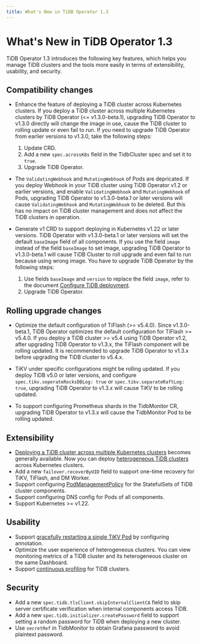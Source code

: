 ```yaml
---
title: What's New in TiDB Operator 1.3
---
```


# What's New in TiDB Operator 1.3

TiDB Operator 1.3 introduces the following key features, which helps you manage TiDB clusters and the tools more easily in terms of extensibility, usability, and security.

## Compatibility changes

- Enhance the feature of deploying a TiDB cluster across Kubernetes clusters. If you deploy a TiDB cluster across multiple Kubernetes clusters by TiDB Operator (<= v1.3.0-beta.1), upgrading TiDB Operator to v1.3.0 directly will change the image in use, cause the TiDB cluster to rolling update or even fail to run. If you need to upgrade TiDB Operator from earlier versions to v1.3.0, take the following steps:

    1. Update CRD.
    2. Add a new `spec.acrossK8s` field in the TidbCluster spec and set it to `true`.
    3. Upgrade TiDB Operator.

- The `ValidatingWebhook` and `MutatingWebhook` of Pods are depricated. If you deploy Webhook in your TiDB cluster using TiDB Operator v1.2 or earlier versions, and enable `ValidatingWebhook` and `MutatingWebhook` of Pods, upgrading TiDB Operator to v1.3.0-beta.1 or later versions will cause `ValidatingWebhook` and `MutatingWebhook` to be deleted. But this has no impact on TiDB cluster management and does not affect the TiDB clusters in operation.

- Generate v1 CRD to support deploying in Kubernetes v1.22 or later versions. TiDB Operator with v1.3.0-beta.1 or later versions will set the default `baseImage` field of all components. If you use the field `image` instead of the field `baseImage` to set image, upgrading TiDB Operator to v1.3.0-beta.1 will cause TiDB Cluster to roll upgrade and even fail to run because using wrong image. You have to upgrade TiDB Operator by the following steps:
    1. Use fields `baseImage` and `version` to replace the field `image`, refer to the document [Configure TiDB deployment](configure-a-tidb-cluster.md#version).
    2. Upgrade TiDB Operator.

## Rolling upgrade changes

- Optimize the default configuration of TiFlash (>= v5.4.0). Since v1.3.0-beta.1, TiDB Operator optimizes the default configuration for TiFlash >= v5.4.0. If you deploy a TiDB cluster >= v5.4 using TiDB Operator v1.2, after upgrading TiDB Operator to v1.3.x, the TiFlash component will be rolling updated. It is recommended to upgrade TiDB Operator to v1.3.x before upgrading the TiDB cluster to v5.4.x.

- TiKV under specific configurations might be rolling updated. If you deploy TiDB v5.0 or later versions, and configure `spec.tikv.seperateRocksDBLog: true` or `spec.tikv.separateRaftLog: true`, upgrading TiDB Operator to v1.3.x will cause TiKV to be rolling updated.

- To support configuring Prometheus shards in the TidbMonitor CR, upgrading TiDB Operator to v1.3.x will cause the TidbMonitor Pod to be rolling updated.

## Extensibility

- [Deploying a TiDB cluster across multiple Kubernetes clusters](deploy-tidb-cluster-across-multiple-kubernetes.md) becomes generally available. Now you can deploy [heterogeneous TiDB clusters](deploy-heterogeneous-tidb-cluster.md) across Kubernetes clusters.
- Add a new `failover.recoverByUID` field to support one-time recovery for TiKV, TiFlash, and DM Worker.
- Support configuring [PodManagementPolicy](https://kubernetes.io/docs/concepts/workloads/controllers/statefulset/#pod-management-policies) for the StatefulSets of TiDB cluster components.
- Support configuring DNS config for Pods of all components.
- Support Kubernetes >= v1.22.

## Usability

- Support [gracefully restarting a single TiKV Pod](restart-a-tidb-cluster.md#perform-a-graceful-restart-to-a-single-tikv-pod) by configuring annotation.
- Optimize the user experience of heterogeneous clusters. You can view monitoring metrics of a TiDB cluster and its heterogeneous cluster on the same Dashboard.
- Support [continuous profiling](access-dashboard.md#enable-continuous-profiling) for TiDB clusters.

## Security

- Add a new `spec.tidb.tlsClient.skipInternalClientCA` field to skip server certificate verification when internal components access TiDB.
- Add a new `spec.tidb.initializer.createPassword` field to support setting a random password for TiDB when deploying a new cluster.
- Use `secretRef` in TidbMonitor to obtain Grafana password to avoid plaintext password.
